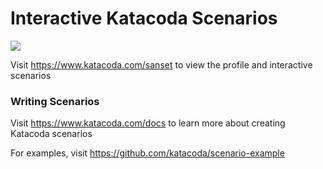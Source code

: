 # Interactive Katacoda Scenarios

[![](http://shields.katacoda.com/katacoda/sanset/count.svg)](https://www.katacoda.com/sanset "Get your profile on Katacoda.com")

Visit https://www.katacoda.com/sanset to view the profile and interactive scenarios

### Writing Scenarios
Visit https://www.katacoda.com/docs to learn more about creating Katacoda scenarios

For examples, visit https://github.com/katacoda/scenario-example
